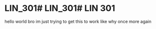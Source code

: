 # LIN_301# LIN_301# LIN 301

hello world
bro im just trying to get this to work
like why
once more
again
